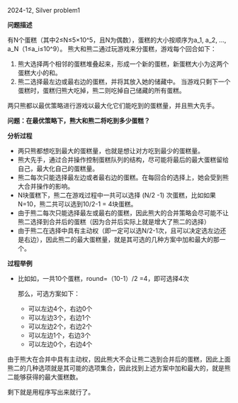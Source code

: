 2024-12, Silver problem1

**问题描述**

有N个蛋糕（其中2≤N≤5×10^5，且N为偶数），蛋糕的大小按顺序为a_1, a_2, ..., a_N（1≤a_i≤10^9）。
熊大和熊二通过玩游戏来分蛋糕，游戏每个回合如下：
1. 熊大选择两个相邻的蛋糕堆叠起来，形成一个新的蛋糕，新蛋糕大小为这两个蛋糕大小的和。
2. 熊二选择最左边或最右边的蛋糕，并将其放入她的储藏中。
当游戏只剩下一个蛋糕时，蛋糕归熊大吃掉，熊二则吃掉自己储藏的所有蛋糕。

两只熊都以最优策略进行游戏以最大化它们能吃到的蛋糕量，并且熊大先手。

**问题：在最优策略下，熊大和熊二将吃到多少蛋糕？**

**分析过程**
-  两只熊都想吃到最大的蛋糕量，也就是想让对方吃到最少的蛋糕量。
-  熊大先手，通过合并操作控制蛋糕队列的结构，尽可能将最后的最大蛋糕留给自己，最大化自己的蛋糕量。
-  熊二每次只能选择最左边或者最右边的蛋糕。在每回合的选择上，她会受到熊大合并操作的影响。
  -  N块蛋糕下，熊二在游戏过程中一共可以选择 (N/2 -1) 次蛋糕，比如如果N=10，熊二共可以选到10/2-1 = 4块蛋糕。
-  由于熊二每次只能选择最左或最右的蛋糕，因此熊大的合并策略会尽可能不让熊二选择到合并后的蛋糕（因为合并后实际上就是增大了熊二的选择）
-  由于熊二在选择中具有主动权（即一定可以选N/2-1次，且可以决定选左边还是右边），因此熊二的最大蛋糕量，就是其可选的几种方案中加和最大的那一个。
  
**过程举例**
-  比如如，一共10个蛋糕，round=（10-1）/2 =4，即可选择4次

   那么，可选方案如下：
   -  可以左边4个，右边0个
   -  可以左边3个，右边1个
   -  可以左边2个，右边2个
   -  可以左边1个，右边3个
   -  可以左边0个，右边4个
     
由于熊大在合并中具有主动权，因此熊大不会让熊二选到合并后的蛋糕，因此上面熊二的几种选项就是其可能的选项集合，因此找到上述方案中加和最大的，就是熊二能够获得的最大蛋糕数。

剩下就是用程序写出来就行了。
